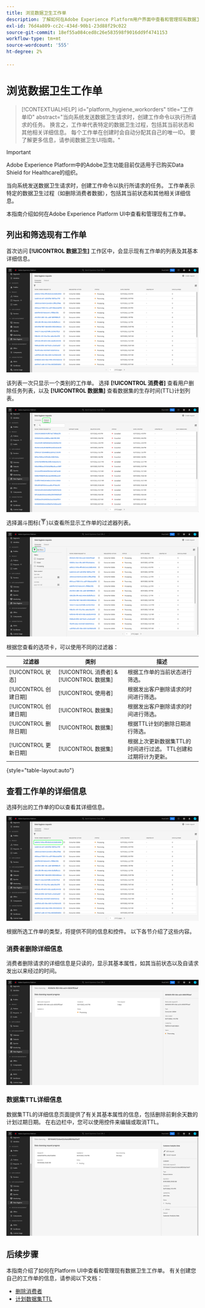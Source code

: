 ```yaml
---
title: 浏览数据卫生工作单
description: 了解如何在Adobe Experience Platform用户界面中查看和管理现有数据卫生工作单。
exl-id: 76d4a809-cc2c-434d-90b1-23d88f29c022
source-git-commit: 18ef55a084ced8c26e583598f9016dd9f4741153
workflow-type: tm+mt
source-wordcount: '555'
ht-degree: 2%

---
```


# 浏览数据卫生工作单

>[!CONTEXTUALHELP]
>id="platform_hygiene_workorders"
>title="工作单ID"
>abstract="当向系统发送数据卫生请求时，创建工作命令以执行所请求的任务。 换言之，工作单代表特定的数据卫生过程，包括其当前状态和其他相关详细信息。 每个工作单在创建时会自动分配其自己的唯一ID。 要了解更多信息，请参阅数据卫生UI指南。"

>[!IMPORTANT]
>
>Adobe Experience Platform中的Adobe卫生功能目前仅适用于已购买Data Shield for Healthcare的组织。

当向系统发送数据卫生请求时，创建工作命令以执行所请求的任务。 工作单表示特定的数据卫生过程（如删除消费者数据），包括其当前状态和其他相关详细信息。

本指南介绍如何在Adobe Experience Platform UI中查看和管理现有工作单。

## 列出和筛选现有工作单

首次访问 **[!UICONTROL 数据卫生]** 工作区中，会显示现有工作单的列表及其基本详细信息。

![显示 [!UICONTROL 数据卫生] 平台UI中的工作区](../images/ui/browse/work-order-list.png)

该列表一次只显示一个类别的工作单。 选择 **[!UICONTROL 消费者]** 查看用户删除任务列表，以及 **[!UICONTROL 数据集]** 查看数据集的生存时间(TTL)计划列表。

![显示 [!UICONTROL 数据集] 选项卡](../images/ui/browse/dataset-tab.png)

选择漏斗图标(![漏斗图标的图像](../images/ui/browse/funnel-icon.png))以查看所显示工作单的过滤器列表。

![显示的工作单过滤器图像](../images/ui/browse/filters.png)

根据您查看的选项卡，可以使用不同的过滤器：

| 过滤器 | 类别 | 描述 |
| --- | --- | --- |
| [!UICONTROL 状态] | [!UICONTROL 消费者] &amp; [!UICONTROL 数据集] | 根据工作单的当前状态进行筛选。 |
| [!UICONTROL 创建日期] | [!UICONTROL 使用者] | 根据发出客户删除请求的时间进行筛选。 |
| [!UICONTROL 创建日期] | [!UICONTROL 数据集] | 根据发出客户删除请求的时间进行筛选。 |
| [!UICONTROL 删除日期] | [!UICONTROL 数据集] | 根据TTL计划的删除日期进行筛选。 |
| [!UICONTROL 更新日期] | [!UICONTROL 数据集] | 根据上次更新数据集TTL的时间进行过滤。 TTL创建和过期将计为更新。 |

{style=&quot;table-layout:auto&quot;}

## 查看工作单的详细信息

选择列出的工作单的ID以查看其详细信息。

![显示正在选择的工作单ID的图像](../images/ui/browse/select-work-order.png)

根据所选工作单的类型，将提供不同的信息和控件。 以下各节介绍了这些内容。

### 消费者删除详细信息

<!-- (Not available for initial release)
>[!CONTEXTUALHELP]
>id="platform_hygiene_responsemessages"
>title="Consumer delete response"
>abstract="When a consumer deletion process receives a response from the system, these messages are displayed under the **[!UICONTROL Result]** section. If a problem occurs while a work order is processing, any relevant error messages will appear in this section to help you troubleshoot the issue. To learn more, see the data hygiene UI guide."
-->

消费者删除请求的详细信息是只读的，显示其基本属性，如其当前状态以及自请求发出以来经过的时间。

![显示消费者删除工作单详细信息页面的图像](../images/ui/browse/consumer-delete-details.png)

### 数据集TTL详细信息

数据集TTL的详细信息页面提供了有关其基本属性的信息，包括删除前剩余天数的计划过期日期。 在右边栏中，您可以使用控件来编辑或取消TTL。

![显示数据集TTL工作顺序详细信息页面的图像](../images/ui/browse/ttl-details.png)

## 后续步骤

本指南介绍了如何在Platform UI中查看和管理现有数据卫生工作单。 有关创建您自己的工作单的信息，请参阅以下文档：

* [删除消费者](./delete-consumer.md)
* [计划数据集TTL](./ttl.md)
